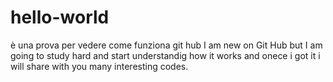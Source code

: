 # hello-world
è una prova per vedere come funziona git hub
I am new on Git Hub but I am going to study hard and start understandig how it works and onece i got it i will share with you many interesting codes.
